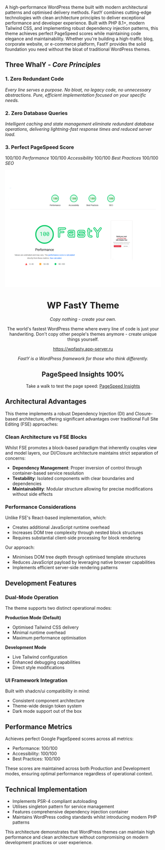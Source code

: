 A high-performance WordPress theme built with modern architectural patterns and optimised delivery methods. FastY combines cutting-edge technologies with clean architecture principles to deliver exceptional performance and developer experience. Built with PHP 8.1+, modern Tailwind CSS, and implementing robust dependency injection patterns, this theme achieves perfect PageSpeed scores while maintaining code elegance and maintainability. Whether you're building a high-traffic blog, corporate website, or e-commerce platform, FastY provides the solid foundation you need without the bloat of traditional WordPress themes.

## Three WhalY - *Core Principles*

### 1. Zero Redundant Code
*Every line serves a purpose. No bloat, no legacy code, no unnecessary abstractions. Pure, efficient implementation focused on your specific needs.*

### 2. Zero Database Queries
*Intelligent caching and state management eliminate redundant database operations, delivering lightning-fast response times and reduced server load.*

### 3. Perfect PageSpeed Score
100/100 *Performance*
100/100 *Accessibility*
100/100 *Best Practices*
100/100 *SEO*

<div align="center">
    <img src="https://raw.githubusercontent.com/alexy-os/wp-fasty/refs/heads/main/screenshot.png" alt="FastY Theme" width="600">

# WP FastY Theme

*Copy nothing - create your own.*

The world's fastest WordPress theme where every line of code is just your handwriting. Don't copy other people's themes anymore - create unique things yourself.

https://wpfasty.app-server.ru

*FastY is a WordPress framework for those who think differently.*

## PageSpeed Insights 100%

Take a walk to test the page speed: [PageSpeed Insights](https://pagespeed.web.dev/analysis/https-wpfasty-app-server-ru/z58kehvfbr?form_factor=mobile)

</div>

## Architectural Advantages

This theme implements a robust Dependency Injection (DI) and Closure-based architecture, offering significant advantages over traditional Full Site Editing (FSE) approaches:

### Clean Architecture vs FSE Blocks

Whilst FSE promotes a block-based paradigm that inherently couples view and model layers, our DI/Closure architecture maintains strict separation of concerns:

- **Dependency Management**: Proper inversion of control through container-based service resolution
- **Testability**: Isolated components with clear boundaries and dependencies
- **Maintainability**: Modular structure allowing for precise modifications without side effects

### Performance Considerations

Unlike FSE's React-based implementation, which:
- Creates additional JavaScript runtime overhead
- Increases DOM tree complexity through nested block structures
- Requires substantial client-side processing for block rendering

Our approach:
- Minimises DOM tree depth through optimised template structures
- Reduces JavaScript payload by leveraging native browser capabilities
- Implements efficient server-side rendering patterns

## Development Features

### Dual-Mode Operation

The theme supports two distinct operational modes:

**Production Mode (Default)**
- Optimised Tailwind CSS delivery
- Minimal runtime overhead
- Maximum performance optimisation

**Development Mode**
- Live Tailwind configuration
- Enhanced debugging capabilities
- Direct style modifications

### UI Framework Integration

Built with shadcn/ui compatibility in mind:
- Consistent component architecture
- Theme-wide design token system
- Dark mode support out of the box

## Performance Metrics

Achieves perfect Google PageSpeed scores across all metrics:
- Performance: 100/100
- Accessibility: 100/100
- Best Practices: 100/100

These scores are maintained across both Production and Development modes, ensuring optimal performance regardless of operational context.

## Technical Implementation

- Implements PSR-4 compliant autoloading
- Utilises singleton pattern for service management
- Features comprehensive dependency injection container
- Maintains WordPress coding standards whilst introducing modern PHP patterns

This architecture demonstrates that WordPress themes can maintain high performance and clean architecture without compromising on modern development practices or user experience.
